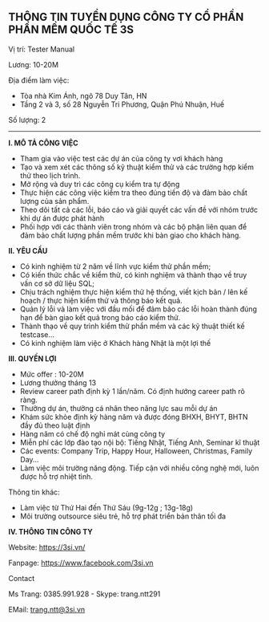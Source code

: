 
THÔNG TIN TUYỂN DỤNG
CÔNG TY CỔ PHẦN PHẦN MỀM QUỐC TẾ 3S 
---
Vị trí: Tester Manual

Lương: 10-20M

Địa điểm làm việc: 
- Tòa nhà Kim Ánh, ngõ 78 Duy Tân, HN
- Tầng 2 và 3, số 28 Nguyễn Tri Phương, Quận Phú Nhuận, Huế

Số lượng: 2

---
**I. MÔ TẢ CÔNG VIỆC**
- Tham gia vào việc test các dự án của công ty vơi khách hàng 
- Tạo và xem xét các thông số kỹ thuật kiểm thử và các trường hợp kiểm thử theo lịch trình.
- Mở rộng và duy trì các công cụ kiểm tra tự động
- Thực hiện các công việc kiểm tra theo đúng tiến độ và đảm bảo chất lượng của sản phẩm.
- Theo dõi tất cả các lỗi, báo cáo và giải quyết các vấn đề với nhóm trước khi dự án được phát hành
- Phối hợp với các thành viên trong nhóm và các bộ phận liên quan để đảm bảo chất lượng phần mềm trước khi bàn giao cho khách hàng.

**II. YÊU CẦU**
- Có kinh nghiệm từ 2 năm về lĩnh vực kiểm thử phần mềm;
- Có kiến thức chắc về kiểm thử, có kinh nghiệm và thành thạo về truy vấn cơ sở dữ liệu SQL;
- Chịu trách nghiệm thực hiện kiểm thử hệ thống, viết kịch bản / lên kế hoạch / thực hiện kiểm thử và thông báo kết quả.
- Quản lý lỗi và làm việc với đầu mối để đảm bảo các lỗi hoàn thành đúng hạn để bàn giao kết quả trong báo cáo kiểm thử.
- Thành thạo về quy trình kiểm thử phần mềm và các kỹ thuật thiết kế testcase…
- Có kinh nghiệm làm việc ở Khách hàng Nhật là một lợi thế

**III. QUYỀN LỢI**
- Mức offer : 10-20M
- Lương thưởng tháng 13
- Review career path định kỳ 1 lần/năm. Có định hướng career path rõ ràng.
- Thưởng dự án, thưởng cá nhân theo năng lực sau mỗi dự án
- Khám sức khỏe định kỳ hàng năm và được đóng BHXH, BHYT, BHTN đầy đủ theo luật định
- Hàng năm có chế độ nghỉ mát cùng công ty
- Miễn phí các lớp đào tạo nội bộ: Tiếng Nhật, Tiếng Anh, Seminar kĩ thuật
- Các events: Company Trip, Happy Hour, Halloween, Christmas, Family Day…
- Làm việc môi trường năng động. Tiếp cận với nhiều công nghệ mới, luôn được hỗ trợ nhiệt tình.

Thông tin khác:
- Làm việc từ Thứ Hai đến Thứ Sáu (9g-12g ; 13g-18g)
- Môi trường outsource siêu trẻ, hỗ trợ phát triển bản thân tối đa

**IV. THÔNG TIN CÔNG TY**

Website: https://3si.vn/

Fanpage: https://www.facebook.com/3si.vn

Contact

Ms Trang: 0385.991.928 - Skype: trang.ntt291

EMail: trang.ntt@3si.vn


